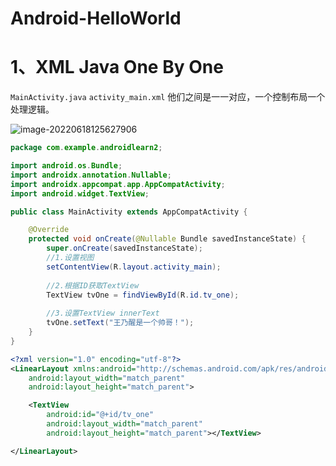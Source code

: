 # Android-HelloWorld

# 1、XML Java One By One

`MainActivity.java`  `activity_main.xml` 他们之间是一一对应，一个控制布局一个处理逻辑。	

![image-20220618125627906](C:/Users/Administrator.DESKTOP-E0KTJ20/AppData/Roaming/Typora/typora-user-images/image-20220618125627906.png)

```java
package com.example.androidlearn2;

import android.os.Bundle;
import androidx.annotation.Nullable;
import androidx.appcompat.app.AppCompatActivity;
import android.widget.TextView;

public class MainActivity extends AppCompatActivity {

    @Override
    protected void onCreate(@Nullable Bundle savedInstanceState) {
        super.onCreate(savedInstanceState);
        //1.设置视图
        setContentView(R.layout.activity_main);
      
        //2.根据ID获取TextView
        TextView tvOne = findViewById(R.id.tv_one);
      
        //3.设置TextView innerText
        tvOne.setText("王乃醒是一个帅哥！");
    }
}
```

```xml
<?xml version="1.0" encoding="utf-8"?>
<LinearLayout xmlns:android="http://schemas.android.com/apk/res/android"
    android:layout_width="match_parent"
    android:layout_height="match_parent">

    <TextView
        android:id="@+id/tv_one"
        android:layout_width="match_parent"
        android:layout_height="match_parent"></TextView>

</LinearLayout>
```

